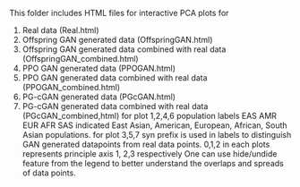 This folder includes HTML files for interactive PCA plots for 
1. Real data (Real.html)
2. Offspring GAN generated data (OffspringGAN.html)
3. Offspring GAN generated data combined with real data (OffspringGAN_combined.html)
4. PPO GAN generated data (PPOGAN.html)
5. PPO GAN generated data combined with real data (PPOGAN_combined.html)
6. PG-cGAN generated data (PGcGAN.html)
7. PG-cGAN generated data combined with real data (PGcGAN_combined,html)
for plot 1,2,4,6 population labels EAS AMR EUR AFR SAS indicated East Asian, American, European, African, South Asian populations.
for plot 3,5,7 syn prefix is used in labels to distinguish GAN generated datapoints from real data points. 
0,1,2 in each plots represents principle axis 1, 2,3 respectively 
One can use hide/undide feature from the legend to better understand the overlaps and spreads of data points. 
